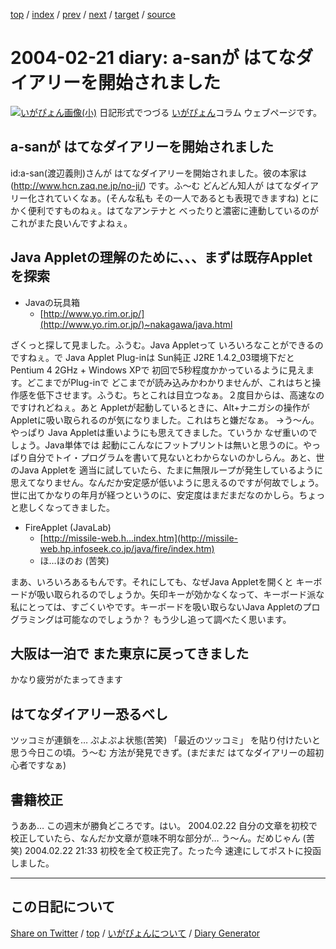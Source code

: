 [top](https://igapyon.github.io/diary/) 
 / [index](https://igapyon.github.io/diary/2004/index.html) 
 / [prev](https://igapyon.github.io/diary/2004/ig040220.html) 
 / [next](https://igapyon.github.io/diary/2004/ig040222.html) 
 / [target](https://igapyon.github.io/diary/2004/ig040221.html) 
 / [source](https://github.com/igapyon/diary/blob/gh-pages/2004/ig040221.html.src.md) 

2004-02-21 diary: a-sanが はてなダイアリーを開始されました
=====================================================================================================
[![いがぴょん画像(小)](https://igapyon.github.io/diary/images/iga200306s.jpg "いがぴょん")](https://igapyon.github.io/diary/memo/memoigapyon.html) 日記形式でつづる [いがぴょん](https://igapyon.github.io/diary/memo/memoigapyon.html)コラム ウェブページです。

## a-sanが はてなダイアリーを開始されました

id:a-san(渡辺義則)さんが はてなダイアリーを開始されました。彼の本家は (http://www.hcn.zaq.ne.jp/no-ji/) です。ふ～む どんどん知人が はてなダイアリー化されていくなぁ。(そんな私も その一人であるとも表現できますね) とにかく便利ですものねぇ。はてなアンテナと べったりと濃密に連動しているのが これがまた良いんですよねぇ。


## Java Appletの理解のために、、、まずは既存Appletを探索


* Javaの玩具箱
  * [http://www.yo.rim.or.jp/](http://www.yo.rim.or.jp/)~nakagawa/java.html

ざくっと探して見ました。ふうむ。Java Appletって いろいろなことができるのですねぇ。で Java Applet Plug-inは Sun純正 J2RE 1.4.2_03環境下だと Pentium 4 2GHz + Windows XPで 初回で5秒程度かかっているように見えます。どこまでがPlug-inで どこまでが読み込みかわかりませんが、これはちと操作感を低下させます。ふうむ。ちとこれは目立つなぁ。２度目からは、高速なのですけれどねぇ。あと Appletが起動しているときに、Alt+ナニガシの操作がAppletに吸い取られるのが気になりました。これはちと嫌だなぁ。
→う～ん。やっぱり Java Appletは重いようにも思えてきました。ていうか なぜ重いのでしょう。Java単体では 起動にこんなにフットプリントは無いと思うのに。やっぱり自分でトイ・プログラムを書いて見ないとわからないのかしらん。あと、世のJava Appletを 適当に試していたら、たまに無限ループが発生しているように思えてなりません。なんだか安定感が低いように思えるのですが何故でしょう。世に出てかなりの年月が経つというのに、安定度はまだまだなのかしら。ちょっと悲しくなってきました。


* FireApplet (JavaLab)
  * [http://missile-web.h...index.htm](http://missile-web.hp.infoseek.co.jp/java/fire/index.htm)
  * ほ…ほのお (苦笑)

まあ、いろいろあるもんです。それにしても、なぜJava Appletを開くと キーボードが吸い取られるのでしょうか。矢印キーが効かなくなって、キーボード派な私にとっては、すごくいやです。キーボードを吸い取らないJava Appletのプログラミングは可能なのでしょうか？ もう少し追って調べたく思います。




## 大阪は一泊で また東京に戻ってきました

かなり疲労がたまってきます


## はてなダイアリー恐るべし

ツッコミが連鎖を… ぷよぷよ状態(苦笑)
「最近のツッコミ」 を貼り付けたいと思う今日この頃。う～む 方法が発見できず。(まだまだ はてなダイアリーの超初心者ですなぁ)


## 書籍校正

うああ… この週末が勝負どころです。はい。
2004.02.22 自分の文章を初校で校正していたら、なんだか文章が意味不明な部分が… う～ん。だめじゃん (苦笑)
2004.02.22 21:33 初校を全て校正完了。たった今 速達にしてポストに投函しました。

----------------------------------------------------------------------------------------------------

## この日記について

[Share on Twitter](https://twitter.com/intent/tweet?hashtags=igapyon%2Cdiary%2C%E3%81%84%E3%81%8C%E3%81%B4%E3%82%87%E3%82%93&text=a-san%E3%81%8C+%E3%81%AF%E3%81%A6%E3%81%AA%E3%83%80%E3%82%A4%E3%82%A2%E3%83%AA%E3%83%BC%E3%82%92%E9%96%8B%E5%A7%8B%E3%81%95%E3%82%8C%E3%81%BE%E3%81%97%E3%81%9F&url=https%3A%2F%2Figapyon.github.io%2Fdiary%2F2004%2Fig040221.html) / [top](https://igapyon.github.io/diary/) / [いがぴょんについて](https://igapyon.github.io/diary/memo/memoigapyon.html) / [Diary Generator](https://github.com/igapyon/igapyonv3)

